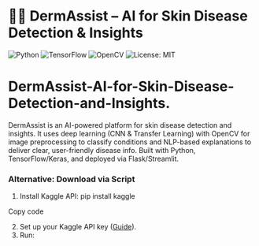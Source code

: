 # 🧑‍⚕️ DermAssist – AI for Skin Disease Detection & Insights  

![Python](https://img.shields.io/badge/Python-3.8%2B-blue)
![TensorFlow](https://img.shields.io/badge/TensorFlow-Keras-orange)
![OpenCV](https://img.shields.io/badge/OpenCV-Image%20Processing-green)
![License: MIT](https://img.shields.io/badge/License-MIT-green)


# DermAssist-AI-for-Skin-Disease-Detection-and-Insights.
DermAssist is an AI-powered platform for skin disease detection and insights. It uses deep learning (CNN &amp; Transfer Learning) with OpenCV for image preprocessing to classify conditions and NLP-based explanations to deliver clear, user-friendly disease info. Built with Python, TensorFlow/Keras, and deployed via Flask/Streamlit.

### Alternative: Download via Script
1. Install Kaggle API:
pip install kaggle

Copy code

2. Set up your Kaggle API key ([Guide](https://www.kaggle.com/docs/api)).
3. Run:
